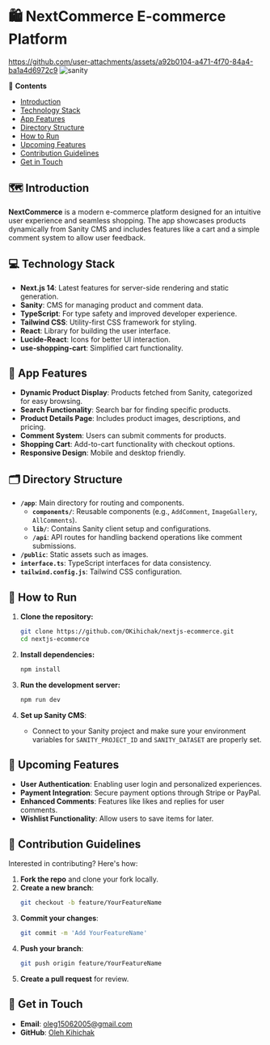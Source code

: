 # 🛍️ NextCommerce E-commerce Platform


https://github.com/user-attachments/assets/a92b0104-a471-4f70-84a4-ba1a4d6972c9
![sanity](https://github.com/user-attachments/assets/01dc728b-2ddd-4759-b300-15534446829b)



📝 **Contents**
- [Introduction](#-introduction)
- [Technology Stack](#-technology-stack)
- [App Features](#-app-features)
- [Directory Structure](#-directory-structure)
- [How to Run](#-how-to-run)
- [Upcoming Features](#-upcoming-features)
- [Contribution Guidelines](#-contribution-guidelines)
- [Get in Touch](#-get-in-touch)

## 🗺️ Introduction
**NextCommerce** is a modern e-commerce platform designed for an intuitive user experience and seamless shopping. The app showcases products dynamically from Sanity CMS and includes features like a cart and a simple comment system to allow user feedback.

## 💻 Technology Stack
- **Next.js 14**: Latest features for server-side rendering and static generation.
- **Sanity**: CMS for managing product and comment data.
- **TypeScript**: For type safety and improved developer experience.
- **Tailwind CSS**: Utility-first CSS framework for styling.
- **React**: Library for building the user interface.
- **Lucide-React**: Icons for better UI interaction.
- **use-shopping-cart**: Simplified cart functionality.

## 👀 App Features
- **Dynamic Product Display**: Products fetched from Sanity, categorized for easy browsing.
- **Search Functionality**: Search bar for finding specific products.
- **Product Details Page**: Includes product images, descriptions, and pricing.
- **Comment System**: Users can submit comments for products.
- **Shopping Cart**: Add-to-cart functionality with checkout options.
- **Responsive Design**: Mobile and desktop friendly.

## 🗂️ Directory Structure
- **`/app`**: Main directory for routing and components.
  - **`components/`**: Reusable components (e.g., `AddComment`, `ImageGallery`, `AllComments`).
  - **`lib/`**: Contains Sanity client setup and configurations.
  - **`/api`**: API routes for handling backend operations like comment submissions.
- **`/public`**: Static assets such as images.
- **`interface.ts`**: TypeScript interfaces for data consistency.
- **`tailwind.config.js`**: Tailwind CSS configuration.

## 🚀 How to Run
1. **Clone the repository:**
    ```bash
    git clone https://github.com/OKihichak/nextjs-ecommerce.git
    cd nextjs-ecommerce
    ```

2. **Install dependencies:**
    ```bash
    npm install
    ```

3. **Run the development server:**
    ```bash
    npm run dev
    ```

4. **Set up Sanity CMS**:
   - Connect to your Sanity project and make sure your environment variables for `SANITY_PROJECT_ID` and `SANITY_DATASET` are properly set.

## 🚀 Upcoming Features
- **User Authentication**: Enabling user login and personalized experiences.
- **Payment Integration**: Secure payment options through Stripe or PayPal.
- **Enhanced Comments**: Features like likes and replies for user comments.
- **Wishlist Functionality**: Allow users to save items for later.

## 🤝 Contribution Guidelines
Interested in contributing? Here's how:

1. **Fork the repo** and clone your fork locally.
2. **Create a new branch**:
    ```bash
    git checkout -b feature/YourFeatureName
    ```
3. **Commit your changes**:
    ```bash
    git commit -m 'Add YourFeatureName'
    ```
4. **Push your branch**:
    ```bash
    git push origin feature/YourFeatureName
    ```
5. **Create a pull request** for review.

## 📧 Get in Touch
- **Email**: oleg15062005@gmail.com
- **GitHub**: [Oleh Kihichak](https://github.com/OKihichak)
